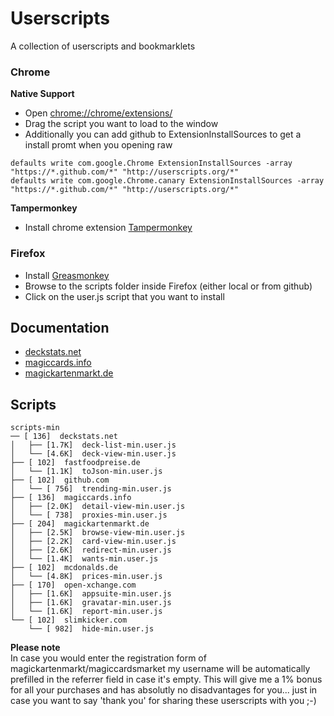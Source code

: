 # Userscripts #
A collection of userscripts and bookmarklets

### Chrome ###


**Native Support**

* Open [chrome://chrome/extensions/](chrome://chrome/extensions/)
* Drag the script you want to load to the window
* Additionally you can add github to ExtensionInstallSources to get a install promt when you opening raw 

```
defaults write com.google.Chrome ExtensionInstallSources -array "https://*.github.com/*" "http://userscripts.org/*"
defaults write com.google.Chrome.canary ExtensionInstallSources -array "https://*.github.com/*" "http://userscripts.org/*"
``` 

**Tampermonkey**

* Install chrome extension [Tampermonkey](https://chrome.google.com/webstore/detail/tampermonkey/dhdgffkkebhmkfjojejmpbldmpobfkfo)


### Firefox ###
* Install [Greasmonkey](https://addons.mozilla.org/en-US/firefox/addon/greasemonkey/)
* Browse to the scripts folder inside Firefox (either local or from github)
* Click on the user.js script that you want to install

## Documentation
+ [deckstats.net](https://github.com/solygen/userscripts/blob/master/doc/deckstats.net.md)
+ [magiccards.info](https://github.com/solygen/userscripts/blob/master/doc/magiccards.info.md)
+ [magickartenmarkt.de](https://github.com/solygen/userscripts/blob/master/doc/magickartenmarkt.de.md)

## Scripts ##
```
scripts-min
── [ 136]  deckstats.net
│   ├── [1.7K]  deck-list-min.user.js
│   └── [4.6K]  deck-view-min.user.js
├── [ 102]  fastfoodpreise.de
│   └── [1.1K]  toJson-min.user.js
├── [ 102]  github.com
│   └── [ 756]  trending-min.user.js
├── [ 136]  magiccards.info
│   ├── [2.0K]  detail-view-min.user.js
│   └── [ 738]  proxies-min.user.js
├── [ 204]  magickartenmarkt.de
│   ├── [2.5K]  browse-view-min.user.js
│   ├── [2.2K]  card-view-min.user.js
│   ├── [2.6K]  redirect-min.user.js
│   └── [1.4K]  wants-min.user.js
├── [ 102]  mcdonalds.de
│   └── [4.8K]  prices-min.user.js
├── [ 170]  open-xchange.com
│   ├── [1.6K]  appsuite-min.user.js
│   ├── [1.6K]  gravatar-min.user.js
│   └── [1.6K]  report-min.user.js
└── [ 102]  slimkicker.com
    └── [ 982]  hide-min.user.js

```


**Please note**<br>
In case you would enter the registration form of magickartenmarkt/magiccardsmarket my username will be automatically prefilled in the referrer field in case it's empty. This will give me a 1% bonus for all your purchases and has absolutly no disadvantages for you... just in case you want to say 'thank you' for sharing these userscripts with you ;-)